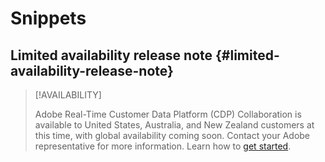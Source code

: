 # Snippets

## Limited availability release note {#limited-availability-release-note}

>[!AVAILABILITY]
>
>Adobe Real-Time Customer Data Platform (CDP) Collaboration is available to United States, Australia, and New Zealand customers at this time, with global availability coming soon. Contact your Adobe representative for more information. Learn how to [get started](/help/guide/home.md#get-started).



